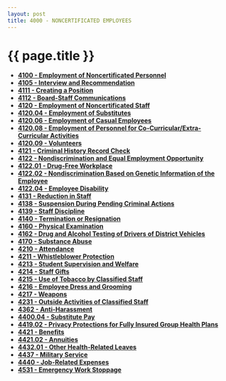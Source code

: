 ```yaml
---
layout: post
title: 4000 - NONCERTIFICATED EMPLOYEES
---
```


{{ page.title }}
================

-   **[4100 - Employment of Noncertificated Personnel](po4100.md)**
-   **[4105 - Interview and Recommendation](po4105.md)**
-   **[4111 - Creating a Position](po4111.md)**
-   **[4112 - Board-Staff Communications](po4112.md)**
-   **[4120 - Employment of Noncertificated Staff](po4120.md)**
-   **[4120.04 - Employment of Substitutes](po4120.04.md)**
-   **[4120.06 - Employment of Casual Employees](po4120.06.md)**
-   **[4120.08 - Employment of Personnel for
    Co-Curricular/Extra-Curricular Activities](po4120.08.md)**
-   **[4120.09 - Volunteers](po4120.09.md)**
-   **[4121 - Criminal History Record Check](po4121.md)**
-   **[4122 - Nondiscrimination and Equal Employment
    Opportunity](po4122.md)**
-   **[4122.01 - Drug-Free Workplace](po4122.01.md)**
-   **[4122.02 - Nondiscrimination Based on Genetic Information of the
    Employee](po4122.02.md)**
-   **[4122.04 - Employee Disability](po4122.04.md)**
-   **[4131 - Reduction in Staff](po4131.md)**
-   **[4138 - Suspension During Pending Criminal Actions](po4138.md)**
-   **[4139 - Staff Discipline](po4139.md)**
-   **[4140 - Termination or Resignation](po4140.md)**
-   **[4160 - Physical Examination](po4160.md)**
-   **[4162 - Drug and Alcohol Testing of Drivers of District
    Vehicles](po4162.md)**
-   **[4170 - Substance Abuse](po4170.md)**
-   **[4210 - Attendance](po4210.md)**
-   **[4211 - Whistleblower Protection](po4211.md)**
-   **[4213 - Student Supervision and Welfare](po4213.md)**
-   **[4214 - Staff Gifts](po4214.md)**
-   **[4215 - Use of Tobacco by Classified Staff](po4215.md)**
-   **[4216 - Employee Dress and Grooming](po4216.md)**
-   **[4217 - Weapons](po4217.md)**
-   **[4231 - Outside Activities of Classified Staff](po4231.md)**
-   **[4362 - Anti-Harassment](po4362.md)**
-   **[4400.04 - Substitute Pay](po4400.04.md)**
-   **[4419.02 - Privacy Protections for Fully Insured Group Health
    Plans](po4419.02.md)**
-   **[4421 - Benefits](po4421.md)**
-   **[4421.02 - Annuities](po4421.02.md)**
-   **[4432.01 - Other Health-Related Leaves](po4432.01.md)**
-   **[4437 - Military Service](po4437.md)**
-   **[4440 - Job-Related Expenses](po4440.md)**
-   **[4531 - Emergency Work Stoppage](po4531.md)**

